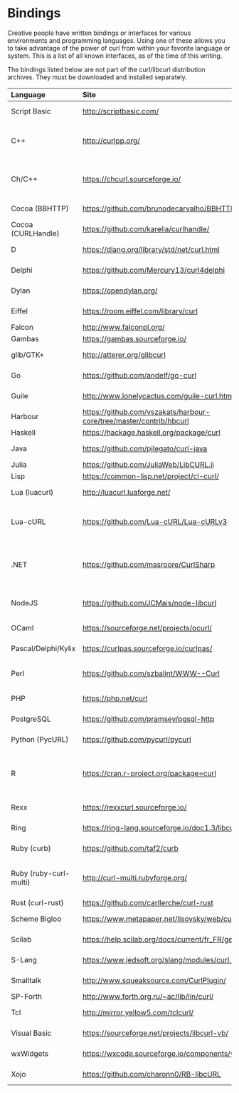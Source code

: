 # Bindings

Creative people have written bindings or interfaces for various environments
and programming languages. Using one of these allows you to take advantage of
the power of curl from within your favorite language or system. This is a list of
all known interfaces, as of the time of this writing.

The bindings listed below are not part of the curl/libcurl distribution
archives. They must be downloaded and installed separately.

| Language | Site | Author\(s\) |
| :--- | :--- | :--- |
| Script Basic | <http://scriptbasic.com/> | Peter Verhas |
| C++ | <http://curlpp.org/> | Jean-Philippe, Barrette-LaPierre |
| Ch/C++ | <https://chcurl.sourceforge.io/> | Stephen Nestinger, Jonathan Rogado |
| Cocoa \(BBHTTP\) | <https://github.com/brunodecarvalho/BBHTTP> | Bruno de Carvalho |
| Cocoa \(CURLHandle\) | <https://github.com/karelia/curlhandle/> | Dan Wood |
| D | <https://dlang.org/library/std/net/curl.html> | Kenneth Bogert |
| Delphi | <https://github.com/Mercury13/curl4delphi> | Mikhail Merkuryev |
| Dylan | <https://opendylan.org/> | Chris Double |
| Eiffel | <https://room.eiffel.com/library/curl> | Eiffel Software |
| Falcon | <http://www.falconpl.org/> | Falcon |
| Gambas | <https://gambas.sourceforge.io/> | Gambas |
| glib/GTK+ | <http://atterer.org/glibcurl> | Richard Atterer |
| Go | <https://github.com/andelf/go-curl> | ShuYu Wang |
| Guile | <http://www.lonelycactus.com/guile-curl.html> | Michael L. Gran |
| Harbour | <https://github.com/vszakats/harbour-core/tree/master/contrib/hbcurl> | Viktor Szakáts |
| Haskell | <https://hackage.haskell.org/package/curl> | Galois, Inc |
| Java | <https://github.com/pjlegato/curl-java> | Paul Legato |
| Julia | <https://github.com/JuliaWeb/LibCURL.jl> | JuliaWeb |
| Lisp | <https://common-lisp.net/project/cl-curl/> | Liam Healy |
| Lua (luacurl) | <http://luacurl.luaforge.net/> | Alexander Marinov |
| Lua-cURL | <https://github.com/Lua-cURL/Lua-cURLv3> | Jürgen Hötzel, Alexey Melnichuk |
| .NET | <https://github.com/masroore/CurlSharp> | Masroor Ehsan Choudhury, Jeffrey Phillips |
| NodeJS | <https://github.com/JCMais/node-libcurl> | Jonathan Cardoso Machado |
| OCaml | <https://sourceforge.net/projects/ocurl/> | Lars Nilsson |
| Pascal/Delphi/Kylix | <https://curlpas.sourceforge.io/curlpas/> | Jeffrey Pohlmeyer. |
| Perl | <https://github.com/szbalint/WWW--Curl> | Cris Bailiff and Bálint Szilakszi |
| PHP | <https://php.net/curl> | Sterling Hughes |
| PostgreSQL | <https://github.com/pramsey/pgsql-http> | Paul Ramsey |
| Python (PycURL) | <https://github.com/pycurl/pycurl> | Kjetil Jacobsen |
| R | <https://cran.r-project.org/package=curl> | Jeroen Ooms, Hadley Wickham, RStudio |
| Rexx | <https://rexxcurl.sourceforge.io/> | Mark Hessling |
| Ring | <https://ring-lang.sourceforge.io/doc1.3/libcurl.html> | Mahmoud Fayed |
| Ruby (curb) | <https://github.com/taf2/curb> | Ross Bamford |
| Ruby (ruby-curl-multi) | <http://curl-multi.rubyforge.org/> | Kristjan Petursson and Keith Rarick |
| Rust (curl-rust) | <https://github.com/carllerche/curl-rust> | Carl Lerche |
| Scheme Bigloo | <https://www.metapaper.net/lisovsky/web/curl/> | Kirill Lisovsky |
| Scilab | <https://help.scilab.org/docs/current/fr_FR/getURL.html> | Sylvestre Ledru |
| S-Lang | <https://www.jedsoft.org/slang/modules/curl.html> | John E Davis |
| Smalltalk | <http://www.squeaksource.com/CurlPlugin/> | Danil Osipchuk |
| SP-Forth | <http://www.forth.org.ru/~ac/lib/lin/curl/> | ygrek |
| Tcl | <http://mirror.yellow5.com/tclcurl/> | Andrés García |
| Visual Basic | <https://sourceforge.net/projects/libcurl-vb/> | Jeffrey Phillips |
| wxWidgets | <https://wxcode.sourceforge.io/components/wxcurl/> | Casey O'Donnell |
| Xojo | <https://github.com/charonn0/RB-libcURL> | Andrew Lambert |
